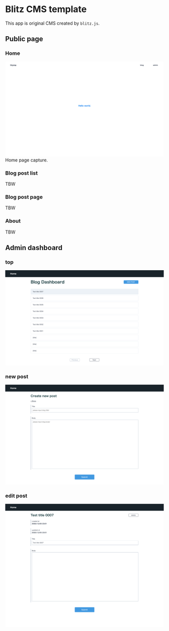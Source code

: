 # Blitz CMS template

This app is original CMS created by `blitz.js`.

## Public page

### Home

![Home page.](docs/assets/home.png 'login')
Home page capture.

### Blog post list

TBW

### Blog post page

TBW

### About

TBW

## Admin dashboard

### top

![dashboard top page.](docs/assets/dashboard.png 'clock top')

### new post

![dashboard new post page.](docs/assets/newPost.png 'attendance table')

### edit post

![dashboard edit post page.](docs/assets/editPost.png 'attendance table')
